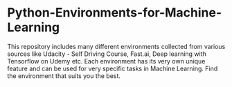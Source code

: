 # Python-Environments-for-Machine-Learning
This repository includes many different environments collected from various sources like Udacity - Self Driving Course, Fast.ai, Deep learning with Tensorflow on Udemy etc. Each environment has its very own unique feature and can be used for very specific tasks in Machine Learning. Find the environment that suits you the best.   
